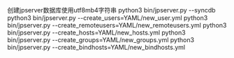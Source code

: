 创建jpserver数据库使用utf8mb4字符串
python3 bin/jpserver.py --syncdb
python3 bin/jpserver.py --create_users=YAML/new_user.yml
python3 bin/jpserver.py --create_remoteusers=YAML/new_remoteusers.yml
python3 bin/jpserver.py --create_hosts=YAML/new_hosts.yml
python3 bin/jpserver.py --create_groups=YAML/new_groups.yml
python3 bin/jpserver.py --create_bindhosts=YAML/new_bindhosts.yml

